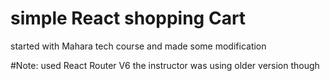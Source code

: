 # simple React shopping Cart

started with Mahara tech course and made some modification

#Note: used React Router V6 
the instructor was using older version though
